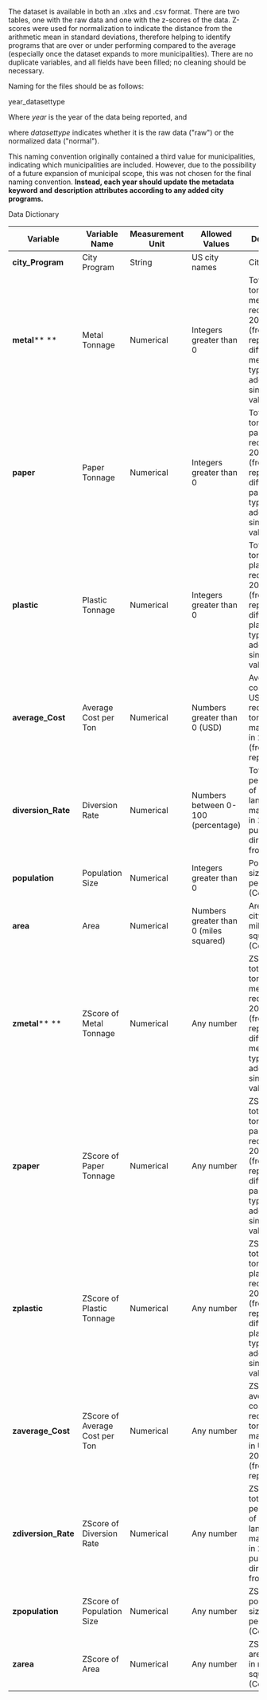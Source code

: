 The dataset is available in both an .xlxs and .csv format. There are two tables, one with the raw data and one with the z-scores of the data. Z-scores were used for normalization to indicate the distance from the arithmetic mean in standard deviations, therefore helping to identify programs that are over or under performing compared to the average (especially once the dataset expands to more municipalities). There are no duplicate variables, and all fields have been filled; no cleaning should be necessary.

Naming for the files should be as follows:

year\_datasettype

Where _year_ is the year of the data being reported, and

where _datasettype_ indicates whether it is the raw data (&quot;raw&quot;) or the normalized data (&quot;normal&quot;).

This naming convention originally contained a third value for municipalities, indicating which municipalities are included. However, due to the possibility of a future expansion of municipal scope, this was not chosen for the final naming convention. **Instead, each year should update the metadata**  **keyword**  **and**  **description**  **attributes according to any added city programs.**

Data Dictionary

| **Variable** | **Variable Name** | **Measurement Unit** | **Allowed Values** | **Definition** |
| --- | --- | --- | --- | --- |
| **city\_Program** | City Program | String | US city names | City name |
| **metal****  ** | Metal Tonnage | Numerical | Integers greater than 0 | Total tonnage of metal recycled in 2017 (from city reports), different metal types added into single value |
| **paper** | Paper Tonnage | Numerical | Integers greater than 0 | Total tonnage of paper recycled in 2017 (from city reports), different paper types added into single value |
| **plastic** | Plastic Tonnage | Numerical | Integers greater than 0 | Total tonnage of plastic recycled in 2017 (from city reports), different plastic types added into single value |
| **average\_Cost** | Average Cost per Ton | Numerical | Numbers greater than 0 (USD) | Averaged cost in USD of recycling a ton of materials in 2017 (from city reports) |
| **diversion\_Rate** | Diversion Rate | Numerical | Numbers between 0-100 (percentage) | Total percentage of diverted landfill materials in 2017, pulled directly from report |
| **population** | Population Size | Numerical | Integers greater than 0 | Population size in people (Census) |
| **area** | Area | Numerical | Numbers greater than 0 (miles squared) | Area of city in miles squared (Census)  |
| **zmetal****  ** | ZScore of Metal Tonnage | Numerical | Any number | ZScore of total tonnage of metal recycled in 2017 (from city reports), different metal types added into single value |
| **zpaper** | ZScore of Paper Tonnage | Numerical | Any number | ZScore of total tonnage of paper recycled in 2017 (from city reports), different paper types added into single value |
| **zplastic** | ZScore of Plastic Tonnage | Numerical | Any number | ZScore of total tonnage of plastic recycled in 2017 (from city reports), different plastic types added into single value |
| **zaverage\_Cost** | ZScore of Average Cost per Ton | Numerical | Any number | ZScore of averaged cost of recycling a ton of materials in USD in 2017 (from city reports) |
| **zdiversion\_Rate** | ZScore of Diversion Rate | Numerical | Any number | ZScore of total percentage of diverted landfill materials in 2017, pulled directly from report |
| **zpopulation** | ZScore of Population Size | Numerical | Any number | ZScore of population size in people (Census) |
| **zarea** | ZScore of Area | Numerical | Any number | ZScore of area of city in miles squared (Census) |
